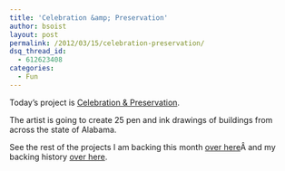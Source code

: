 ```yaml
---
title: 'Celebration &amp; Preservation'
author: bsoist
layout: post
permalink: /2012/03/15/celebration-preservation/
dsq_thread_id:
  - 612623408
categories:
  - Fun
---
```

Today&#8217;s project is [Celebration & Preservation][1].

The artist is going to create 25 pen and ink drawings of buildings from across the state of Alabama.



See the rest of the projects I am backing this month [over here][2]Â and my backing history [over here][3].

 [1]: http://www.kickstarter.com/projects/1650928091/celebration-and-preservation?ref=users
 [2]: http://whsjr.soistmann.com/oped/2012/03/01/kickstarter-my-new-obsession-and-12in12-for-march/
 [3]: http://www.kickstarter.com/profiles/bsoist/projects/backed